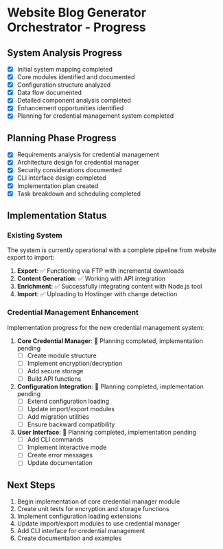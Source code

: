 # Website Blog Generator Orchestrator - Progress

## System Analysis Progress

- [x] Initial system mapping completed
- [x] Core modules identified and documented
- [x] Configuration structure analyzed
- [x] Data flow documented
- [x] Detailed component analysis completed
- [x] Enhancement opportunities identified
- [x] Planning for credential management system completed

## Planning Phase Progress

- [x] Requirements analysis for credential management
- [x] Architecture design for credential manager
- [x] Security considerations documented
- [x] CLI interface design completed
- [x] Implementation plan created
- [x] Task breakdown and scheduling completed

## Implementation Status

### Existing System
The system is currently operational with a complete pipeline from website export to import:

1. **Export**: ✅ Functioning via FTP with incremental downloads
2. **Content Generation**: ✅ Working with API integration
3. **Enrichment**: ✅ Successfully integrating content with Node.js tool
4. **Import**: ✅ Uploading to Hostinger with change detection

### Credential Management Enhancement
Implementation progress for the new credential management system:

1. **Core Credential Manager**: 🔄 Planning completed, implementation pending
   - [ ] Create module structure
   - [ ] Implement encryption/decryption
   - [ ] Add secure storage
   - [ ] Build API functions

2. **Configuration Integration**: 🔄 Planning completed, implementation pending
   - [ ] Extend configuration loading
   - [ ] Update import/export modules
   - [ ] Add migration utilities
   - [ ] Ensure backward compatibility

3. **User Interface**: 🔄 Planning completed, implementation pending
   - [ ] Add CLI commands
   - [ ] Implement interactive mode
   - [ ] Create error messages
   - [ ] Update documentation

## Next Steps

1. Begin implementation of core credential manager module
2. Create unit tests for encryption and storage functions
3. Implement configuration loading extensions
4. Update import/export modules to use credential manager
5. Add CLI interface for credential management
6. Create documentation and examples 